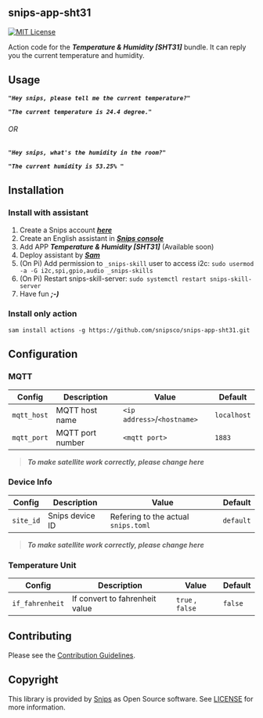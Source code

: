 ## snips-app-sht31
[![MIT License](https://img.shields.io/badge/license-MIT-blue.svg)](https://github.com/snipsco/snips-app-sht31/blob/master/LICENSE)

Action code for the ***Temperature & Humidity [SHT31]*** bundle. It can reply you the current temperature and humidity.

## Usage
***```"Hey snips, please tell me the current temperature?"```***

***```"The current temperature is 24.4 degree."```***

###### OR

***```"Hey snips, what's the humidity in the room?"```***

***```"The current humidity is 53.25% "```***

## Installation

### Install with assistant
1. Create a Snips account ***[here](https://console.snips.ai/?ref=Qr4Gq17mkPk)***
2. Create an English assistant in ***[Snips console](https://console.snips.ai/)***
3. Add APP ***Temperature & Humidity [SHT31]*** (Available soon)
4. Deploy assistant by ***[Sam](https://snips.gitbook.io/documentation/console/deploy-your-assistant)***
5. (On Pi) Add permission to `_snips-skill` user to access i2c: `sudo usermod -a -G i2c,spi,gpio,audio _snips-skills`
6. (On Pi) Restart snips-skill-server: `sudo systemctl restart snips-skill-server`
7. Have fun ***;-)***

### Install only action
```
sam install actions -g https://github.com/snipsco/snips-app-sht31.git
```
## Configuration

### MQTT

| Config | Description | Value | Default |
| --- | --- | --- | --- |
| `mqtt_host` | MQTT host name | `<ip address>`/`<hostname>` | `localhost` |
| `mqtt_port` | MQTT port number | `<mqtt port>` | `1883` |

> ***To make satellite work correctly, please change here***

### Device Info

| Config | Description | Value | Default |
| --- | --- | --- | --- |
| `site_id` | Snips device ID | Refering to the actual `snips.toml` | `default` |

> ***To make satellite work correctly, please change here***

### Temperature Unit

| Config | Description | Value | Default |
| --- | --- | --- | --- |
| `if_fahrenheit` | If convert to fahrenheit value | `true` , `false` | `false` |

## Contributing

Please see the [Contribution Guidelines](https://github.com/snipsco/snips-app-sht31/blob/master/CONTRIBUTING.md).

## Copyright

This library is provided by [Snips](https://www.snips.ai) as Open Source software. See [LICENSE](https://github.com/snipsco/snips-app-sht31/blob/master/LICENSE) for more information.
